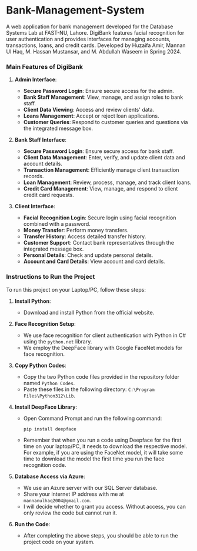 # Bank-Management-System
A web application for bank management developed for the Database Systems Lab at FAST-NU, Lahore. DigiBank features facial recognition for user authentication and provides interfaces for managing accounts, transactions, loans, and credit cards. Developed by Huzaifa Amir, Mannan Ul Haq, M. Hassan Mustansar, and M. Abdullah Waseem in Spring 2024.
### Main Features of DigiBank

1. **Admin Interface**:
   - **Secure Password Login**: Ensure secure access for the admin.
   - **Bank Staff Management**: View, manage, and assign roles to bank staff.
   - **Client Data Viewing**: Access and review clients' data.
   - **Loans Management**: Accept or reject loan applications.
   - **Customer Queries**: Respond to customer queries and questions via the integrated message box.

2. **Bank Staff Interface**:
   - **Secure Password Login**: Ensure secure access for bank staff.
   - **Client Data Management**: Enter, verify, and update client data and account details.
   - **Transaction Management**: Efficiently manage client transaction records.
   - **Loan Management**: Review, process, manage, and track client loans.
   - **Credit Card Management**: View, manage, and respond to client credit card requests.

3. **Client Interface**:
   - **Facial Recognition Login**: Secure login using facial recognition combined with a password.
   - **Money Transfer**: Perform money transfers.
   - **Transfer History**: Access detailed transfer history.
   - **Customer Support**: Contact bank representatives through the integrated message box.
   - **Personal Details**: Check and update personal details.
   - **Account and Card Details**: View account and card details.
     
### Instructions to Run the Project

To run this project on your Laptop/PC, follow these steps:

1. **Install Python**:
   - Download and install Python from the official website.

2. **Face Recognition Setup**:
   - We use face recognition for client authentication with Python in C# using the `python.net` library.
   - We employ the DeepFace library with Google FaceNet models for face recognition.
   
3. **Copy Python Codes**:
   - Copy the two Python code files provided in the repository folder named `Python Codes`.
   - Paste these files in the following directory: `C:\Program Files\Python312\Lib`.

4. **Install DeepFace Library**:
   - Open Command Prompt and run the following command:
     ```bash
     pip install deepface
     ```
   - Remember that when you run a code using Deepface for the first time on your laptop/PC, it needs to download the respective model. For example, if you are using the FaceNet model, it will take some time to download the model the first time you run the face recognition code.

5. **Database Access via Azure**:
   - We use an Azure server with our SQL Server database.
   - Share your internet IP address with me at `mannanulhaq2004@gmail.com`.
   - I will decide whether to grant you access. Without access, you can only review the code but cannot run it.

6. **Run the Code**:
   - After completing the above steps, you should be able to run the project code on your system.
